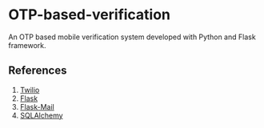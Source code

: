 # OTP-based-verification

An OTP based mobile verification system developed with Python and Flask framework.

## References

1. [Twilio](https://www.twilio.com/)
2. [Flask](flask.pocoo.org/)
3. [Flask-Mail](https://pythonhosted.org/Flask-Mail/)
4. [SQLAlchemy](https://www.sqlalchemy.org/)
